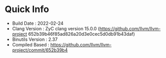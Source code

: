 # Quick Info
* Build Date : 2022-02-24
* Clang Version : ZyC clang version 15.0.0 (https://github.com/llvm/llvm-project 652b39b46f85ad826a20d3e0cec5d0db91b43daf)
* Binutils Version : 2.37
* Compiled Based : https://github.com/llvm/llvm-project/commit/652b39b4

